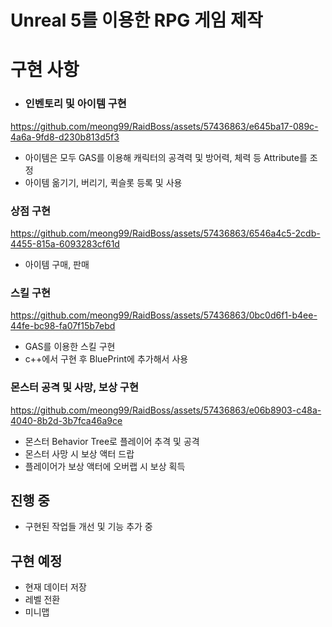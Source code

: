 
# Unreal 5를 이용한 RPG 게임 제작

# 구현 사항
- ### 인벤토리 및 아이템 구현

https://github.com/meong99/RaidBoss/assets/57436863/e645ba17-089c-4a6a-9fd8-d230b813d5f3
- 아이템은 모두 GAS를 이용해 캐릭터의 공격력 및 방어력, 체력 등 Attribute를 조정
- 아이템 옮기기, 버리기, 퀵슬롯 등록 및 사용

### 상점 구현


https://github.com/meong99/RaidBoss/assets/57436863/6546a4c5-2cdb-4455-815a-6093283cf61d

- 아이템 구매, 판매
  
### 스킬 구현


https://github.com/meong99/RaidBoss/assets/57436863/0bc0d6f1-b4ee-44fe-bc98-fa07f15b7ebd

- GAS를 이용한 스킬 구현
- c++에서 구현 후 BluePrint에 추가해서 사용

### 몬스터 공격 및 사망, 보상 구현


https://github.com/meong99/RaidBoss/assets/57436863/e06b8903-c48a-4040-8b2d-3b7fca46a9ce

- 몬스터 Behavior Tree로 플레이어 추격 및 공격
- 몬스터 사망 시 보상 액터 드랍
- 플레이어가 보상 액터에 오버랩 시 보상 획득
  
## 진행 중
- 구현된 작업들 개선 및 기능 추가 중

## 구현 예정
- 현재 데이터 저장
- 레벨 전환
- 미니맵

